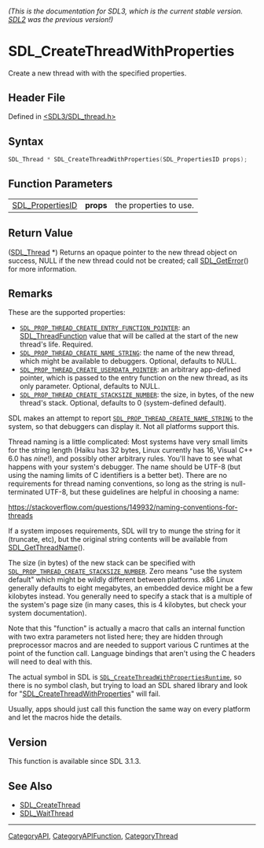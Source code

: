 ###### (This is the documentation for SDL3, which is the current stable version. [SDL2](https://wiki.libsdl.org/SDL2/) was the previous version!)
# SDL_CreateThreadWithProperties

Create a new thread with with the specified properties.

## Header File

Defined in [<SDL3/SDL_thread.h>](https://github.com/libsdl-org/SDL/blob/main/include/SDL3/SDL_thread.h)

## Syntax

```c
SDL_Thread * SDL_CreateThreadWithProperties(SDL_PropertiesID props);
```

## Function Parameters

|                                      |           |                        |
| ------------------------------------ | --------- | ---------------------- |
| [SDL_PropertiesID](SDL_PropertiesID) | **props** | the properties to use. |

## Return Value

([SDL_Thread](SDL_Thread) *) Returns an opaque pointer to the new thread
object on success, NULL if the new thread could not be created; call
[SDL_GetError](SDL_GetError)() for more information.

## Remarks

These are the supported properties:

- [`SDL_PROP_THREAD_CREATE_ENTRY_FUNCTION_POINTER`](SDL_PROP_THREAD_CREATE_ENTRY_FUNCTION_POINTER):
  an [SDL_ThreadFunction](SDL_ThreadFunction) value that will be called at
  the start of the new thread's life. Required.
- [`SDL_PROP_THREAD_CREATE_NAME_STRING`](SDL_PROP_THREAD_CREATE_NAME_STRING):
  the name of the new thread, which might be available to debuggers.
  Optional, defaults to NULL.
- [`SDL_PROP_THREAD_CREATE_USERDATA_POINTER`](SDL_PROP_THREAD_CREATE_USERDATA_POINTER):
  an arbitrary app-defined pointer, which is passed to the entry function
  on the new thread, as its only parameter. Optional, defaults to NULL.
- [`SDL_PROP_THREAD_CREATE_STACKSIZE_NUMBER`](SDL_PROP_THREAD_CREATE_STACKSIZE_NUMBER):
  the size, in bytes, of the new thread's stack. Optional, defaults to 0
  (system-defined default).

SDL makes an attempt to report
[`SDL_PROP_THREAD_CREATE_NAME_STRING`](SDL_PROP_THREAD_CREATE_NAME_STRING)
to the system, so that debuggers can display it. Not all platforms support
this.

Thread naming is a little complicated: Most systems have very small limits
for the string length (Haiku has 32 bytes, Linux currently has 16, Visual
C++ 6.0 has _nine_!), and possibly other arbitrary rules. You'll have to
see what happens with your system's debugger. The name should be UTF-8 (but
using the naming limits of C identifiers is a better bet). There are no
requirements for thread naming conventions, so long as the string is
null-terminated UTF-8, but these guidelines are helpful in choosing a name:

https://stackoverflow.com/questions/149932/naming-conventions-for-threads

If a system imposes requirements, SDL will try to munge the string for it
(truncate, etc), but the original string contents will be available from
[SDL_GetThreadName](SDL_GetThreadName)().

The size (in bytes) of the new stack can be specified with
[`SDL_PROP_THREAD_CREATE_STACKSIZE_NUMBER`](SDL_PROP_THREAD_CREATE_STACKSIZE_NUMBER).
Zero means "use the system default" which might be wildly different between
platforms. x86 Linux generally defaults to eight megabytes, an embedded
device might be a few kilobytes instead. You generally need to specify a
stack that is a multiple of the system's page size (in many cases, this is
4 kilobytes, but check your system documentation).

Note that this "function" is actually a macro that calls an internal
function with two extra parameters not listed here; they are hidden through
preprocessor macros and are needed to support various C runtimes at the
point of the function call. Language bindings that aren't using the C
headers will need to deal with this.

The actual symbol in SDL is
[`SDL_CreateThreadWithPropertiesRuntime`](SDL_CreateThreadWithPropertiesRuntime),
so there is no symbol clash, but trying to load an SDL shared library and
look for "[SDL_CreateThreadWithProperties](SDL_CreateThreadWithProperties)"
will fail.

Usually, apps should just call this function the same way on every platform
and let the macros hide the details.

## Version

This function is available since SDL 3.1.3.

## See Also

- [SDL_CreateThread](SDL_CreateThread)
- [SDL_WaitThread](SDL_WaitThread)

----
[CategoryAPI](CategoryAPI), [CategoryAPIFunction](CategoryAPIFunction), [CategoryThread](CategoryThread)

